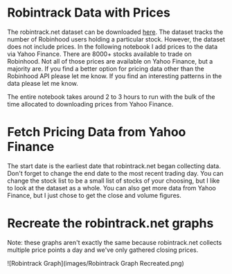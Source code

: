 # Robintrack Data with Prices

The robintrack.net dataset can be downloaded [here](https://robintrack.net/data-download). The dataset tracks the number of Robinhood users holding a particular stock. However, the dataset does not include prices. In the following notebook I add prices to the data via Yahoo Finance. There are 8000+ stocks available to trade on Robinhood. Not all of those prices are available on Yahoo Finance, but a majority are. If you find a better option for pricing data other than the Robinhood API please let me know. If you find an interesting patterns in the data please let me know.

The entire notebook takes around 2 to 3 hours to run with the bulk of the time allocated to downloading prices from Yahoo Finance.


# Fetch Pricing Data from Yahoo Finance

The start date is the earliest date that robintrack.net began collecting data. Don't forget to change the end date to the most recent trading day. You can change the stock list to be a small list of stocks of your choosing, but I like to look at the dataset as a whole. You can also get more data from Yahoo Finance, but I just chose to get the close and volume figures.

# Recreate the robintrack.net graphs
Note: these graphs aren't exactly the same because robintrack.net collects multiple price points a day and we've only gathered closing prices.

![Robintrack Graph](images/Robintrack Graph Recreated.png)
